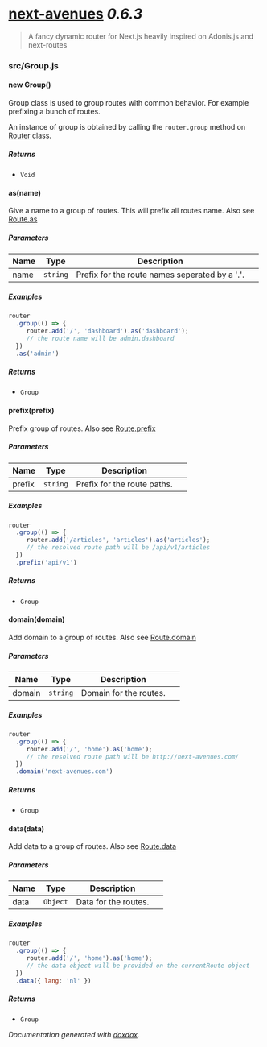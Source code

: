 # [next-avenues](https://github.com/samueljoos/next-avenues) *0.6.3*

> A fancy dynamic router for Next.js heavily inspired on Adonis.js and next-routes


### src/Group.js


#### new Group() 

Group class is used to group routes with
common behavior. For example prefixing a bunch
of routes.

An instance of group is obtained by calling the
`router.group` method on [Router](https://github.com/samueljoos/next-avenues/blob/master/docs/router.md)
class.






##### Returns


- `Void`



#### as(name) 

Give a name to a group of routes.
This will prefix all routes name.
Also see [Route.as](https://github.com/samueljoos/next-avenues/blob/master/docs/route.md#asname)




##### Parameters

| Name | Type | Description |  |
| ---- | ---- | ----------- | -------- |
| name | `string`  | Prefix for the route names seperated by a '.'. | &nbsp; |




##### Examples

```javascript
router
  .group(() => {
     router.add('/', 'dashboard').as('dashboard');
     // the route name will be admin.dashboard
  })
  .as('admin')
```


##### Returns


- `Group`  



#### prefix(prefix) 

Prefix group of routes.
Also see [Route.prefix](https://github.com/samueljoos/next-avenues/blob/master/docs/route.md#prefixprefix)




##### Parameters

| Name | Type | Description |  |
| ---- | ---- | ----------- | -------- |
| prefix | `string`  | Prefix for the route paths. | &nbsp; |




##### Examples

```javascript
router
  .group(() => {
     router.add('/articles', 'articles').as('articles');
     // the resolved route path will be /api/v1/articles
  })
  .prefix('api/v1')
```


##### Returns


- `Group`  



#### domain(domain) 

Add domain to a group of routes.
Also see [Route.domain](https://github.com/samueljoos/next-avenues/blob/master/docs/route.md#domaindomain)




##### Parameters

| Name | Type | Description |  |
| ---- | ---- | ----------- | -------- |
| domain | `string`  | Domain for the routes. | &nbsp; |




##### Examples

```javascript
router
  .group(() => {
     router.add('/', 'home').as('home');
     // the resolved route path will be http://next-avenues.com/
  })
  .domain('next-avenues.com')
```


##### Returns


- `Group`  



#### data(data) 

Add data to a group of routes.
Also see [Route.data](https://github.com/samueljoos/next-avenues/blob/master/docs/route.md#datadata)




##### Parameters

| Name | Type | Description |  |
| ---- | ---- | ----------- | -------- |
| data | `Object`  | Data for the routes. | &nbsp; |




##### Examples

```javascript
router
  .group(() => {
     router.add('/', 'home').as('home');
     // the data object will be provided on the currentRoute object
  })
  .data({ lang: 'nl' })
```


##### Returns


- `Group`  




*Documentation generated with [doxdox](https://github.com/neogeek/doxdox).*

